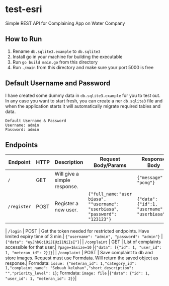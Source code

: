 # test-esri
Simple REST API for Complaining App on Water Company

## How to Run
1. Rename `db.sqlite3.example` to `db.sqlite3`
2. Install go in your machine for building the executable
3. Run `go build main.go` from this directory
4. Run `./main` from this directory and make sure your port 5000 is free

## Default Username and Password
I have created some dummy data in `db.sqlite3.example` for you to test out. In any case you want to start fresh, you can create a ner `db.sqlite3` file and when the application starts it will automatically migrate required tables and data.
```
Default Username & Password
Username: admin
Password: admin
```

## Endpoints

| Endpoint      | HTTP   | Description  | Request Body/Params | Response Body|
| ------------- | ------ | ---------------------- | ---------------------------------------------------------------- |----|
| `/`    | GET    | Will give a simple response.|  |`{"message": "pong"}`|
| `/register`    | POST    | Register a new user.| `{"full_name:"user biasa", ""username": "userbiasa", "password": "123123"}` |`{"data": {"id":1, "username": "userbiasa"}}`|

| `/login`    | POST    | Get the token needed for restricted endpoints. Have limited expiry time of 3 min.| `{"username": "admin", "password": "admin"}` |`{"data": "eyJhbGciOiJIUzI1NiIsI"}`|
| `/complaint`    | GET    | List of complaints accessible for that user.| `?page=1&size=10` |`{"data": [{"id": 1, "user_id": 1, "meteran_id": 2}]}`|
| `/complaint`    | POST    | Save complaint to db and store images. Request must use Formdata. Will return the saved object as response.| Formdata: `issue: {"meteran_id": 1,"category_id": 1,"complaint_name": "Sebuah keluhan","short_description": "","priority_level": 1}`; Formdata: `image: file` |`{"data": {"id": 1, "user_id": 1, "meteran_id": 2}}`|

